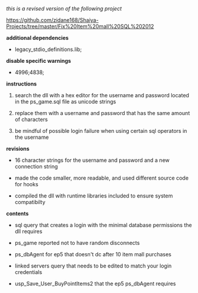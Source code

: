 *this is a revised version of the following project* 

https://github.com/zidane168/Shaiya-Projects/tree/master/Fix%20Item%20mall%20SQL%202012

**additional dependencies**

* legacy_stdio_definitions.lib;

**disable specific warnings**

* 4996;4838;

**instructions**

1. search the dll with a hex editor for the username and password located in the ps_game.sql file as unicode strings

2. replace them with a username and password that has the same amount of characters 

3. be mindful of possible login failure when using certain sql operators in the username

**revisions**

* 16 character strings for the username and password and a new connection string

* made the code smaller, more readable, and used different source code for hooks

* compiled the dll with runtime libraries included to ensure system compatibilty

**contents**

* sql query that creates a login with the minimal database permissions the dll requires

* ps_game reported not to have random disconnects

* ps_dbAgent for ep5 that doesn't dc after 10 item mall purchases

* linked servers query that needs to be edited to match your login credentials

* usp_Save_User_BuyPointItems2 that the ep5 ps_dbAgent requires
